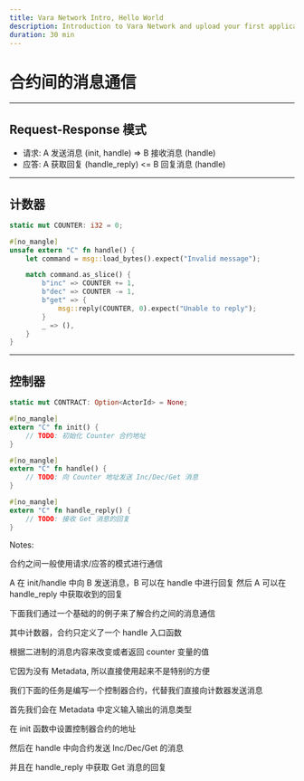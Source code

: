 ```yaml
---
title: Vara Network Intro, Hello World
description: Introduction to Vara Network and upload your first application
duration: 30 min
---
```


# 合约间的消息通信

---

## Request-Response 模式

<pba-flex center>

- 请求: A 发送消息 (init, handle) => B 接收消息 (handle)
- 应答: A 获取回复 (handle_reply) <= B 回复消息 (handle)

</pba-flex>

---

## 计数器

```rust
static mut COUNTER: i32 = 0;

#[no_mangle]
unsafe extern "C" fn handle() {
    let command = msg::load_bytes().expect("Invalid message");

    match command.as_slice() {
        b"inc" => COUNTER += 1,
        b"dec" => COUNTER -= 1,
        b"get" => {
            msg::reply(COUNTER, 0).expect("Unable to reply");
        }
        _ => (),
    }
}
```

---

## 控制器

```rust
static mut CONTRACT: Option<ActorId> = None;

#[no_mangle]
extern "C" fn init() {
    // TODO: 初始化 Counter 合约地址
}

#[no_mangle]
extern "C" fn handle() {
    // TODO: 向 Counter 地址发送 Inc/Dec/Get 消息
}

#[no_mangle]
extern "C" fn handle_reply() {
    // TODO: 接收 Get 消息的回复
}
```

Notes:

合约之间一般使用请求/应答的模式进行通信

A 在 init/handle 中向 B 发送消息，B 可以在 handle 中进行回复
然后 A 可以在 handle_reply 中获取收到的回复

下面我们通过一个基础的的例子来了解合约之间的消息通信


其中计数器，合约只定义了一个 handle 入口函数

根据二进制的消息内容来改变或者返回 counter 变量的值

它因为没有 Metadata, 所以直接使用起来不是特别的方便


我们下面的任务是编写一个控制器合约，代替我们直接向计数器发送消息

首先我们会在 Metadata 中定义输入输出的消息类型

在 init 函数中设置控制器合约的地址

然后在 handle 中向合约发送 Inc/Dec/Get 的消息

并且在 handle_reply 中获取 Get 消息的回复